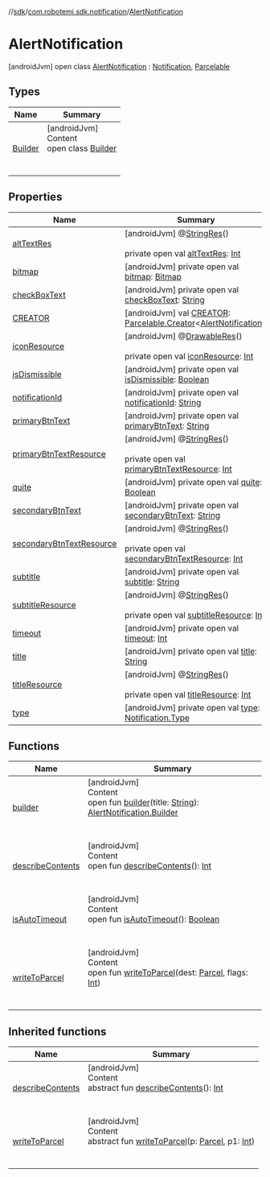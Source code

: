 //[sdk](../../../index.md)/[com.robotemi.sdk.notification](../index.md)/[AlertNotification](index.md)



# AlertNotification  
 [androidJvm] open class [AlertNotification](index.md) : [Notification](../-notification/index.md), [Parcelable](https://developer.android.com/reference/kotlin/android/os/Parcelable.html)   


## Types  
  
|  Name |  Summary | 
|---|---|
| <a name="com.robotemi.sdk.notification/AlertNotification.Builder///PointingToDeclaration/"></a>[Builder](-builder/index.md)| <a name="com.robotemi.sdk.notification/AlertNotification.Builder///PointingToDeclaration/"></a>[androidJvm]  <br>Content  <br>open class [Builder](-builder/index.md)  <br><br><br>|


## Properties  
  
|  Name |  Summary | 
|---|---|
| <a name="com.robotemi.sdk.notification/AlertNotification/altTextRes/#/PointingToDeclaration/"></a>[altTextRes](alt-text-res.md)| <a name="com.robotemi.sdk.notification/AlertNotification/altTextRes/#/PointingToDeclaration/"></a> [androidJvm] @[StringRes](https://developer.android.com/reference/kotlin/androidx/annotation/StringRes.html)()  <br>  <br>private open val [altTextRes](alt-text-res.md): [Int](https://kotlinlang.org/api/latest/jvm/stdlib/kotlin/-int/index.html)   <br>|
| <a name="com.robotemi.sdk.notification/AlertNotification/bitmap/#/PointingToDeclaration/"></a>[bitmap](bitmap.md)| <a name="com.robotemi.sdk.notification/AlertNotification/bitmap/#/PointingToDeclaration/"></a> [androidJvm] private open val [bitmap](bitmap.md): [Bitmap](https://developer.android.com/reference/kotlin/android/graphics/Bitmap.html)   <br>|
| <a name="com.robotemi.sdk.notification/AlertNotification/checkBoxText/#/PointingToDeclaration/"></a>[checkBoxText](check-box-text.md)| <a name="com.robotemi.sdk.notification/AlertNotification/checkBoxText/#/PointingToDeclaration/"></a> [androidJvm] private open val [checkBoxText](check-box-text.md): [String](https://developer.android.com/reference/kotlin/java/lang/String.html)   <br>|
| <a name="com.robotemi.sdk.notification/AlertNotification/CREATOR/#/PointingToDeclaration/"></a>[CREATOR](-c-r-e-a-t-o-r.md)| <a name="com.robotemi.sdk.notification/AlertNotification/CREATOR/#/PointingToDeclaration/"></a> [androidJvm] val [CREATOR](-c-r-e-a-t-o-r.md): [Parcelable.Creator](https://developer.android.com/reference/kotlin/android/os/Parcelable.Creator.html)<[AlertNotification](index.md)>   <br>|
| <a name="com.robotemi.sdk.notification/AlertNotification/iconResource/#/PointingToDeclaration/"></a>[iconResource](icon-resource.md)| <a name="com.robotemi.sdk.notification/AlertNotification/iconResource/#/PointingToDeclaration/"></a> [androidJvm] @[DrawableRes](https://developer.android.com/reference/kotlin/androidx/annotation/DrawableRes.html)()  <br>  <br>private open val [iconResource](icon-resource.md): [Int](https://kotlinlang.org/api/latest/jvm/stdlib/kotlin/-int/index.html)   <br>|
| <a name="com.robotemi.sdk.notification/AlertNotification/isDismissible/#/PointingToDeclaration/"></a>[isDismissible](is-dismissible.md)| <a name="com.robotemi.sdk.notification/AlertNotification/isDismissible/#/PointingToDeclaration/"></a> [androidJvm] private open val [isDismissible](is-dismissible.md): [Boolean](https://kotlinlang.org/api/latest/jvm/stdlib/kotlin/-boolean/index.html)   <br>|
| <a name="com.robotemi.sdk.notification/AlertNotification/notificationId/#/PointingToDeclaration/"></a>[notificationId](notification-id.md)| <a name="com.robotemi.sdk.notification/AlertNotification/notificationId/#/PointingToDeclaration/"></a> [androidJvm] private open val [notificationId](notification-id.md): [String](https://developer.android.com/reference/kotlin/java/lang/String.html)   <br>|
| <a name="com.robotemi.sdk.notification/AlertNotification/primaryBtnText/#/PointingToDeclaration/"></a>[primaryBtnText](primary-btn-text.md)| <a name="com.robotemi.sdk.notification/AlertNotification/primaryBtnText/#/PointingToDeclaration/"></a> [androidJvm] private open val [primaryBtnText](primary-btn-text.md): [String](https://developer.android.com/reference/kotlin/java/lang/String.html)   <br>|
| <a name="com.robotemi.sdk.notification/AlertNotification/primaryBtnTextResource/#/PointingToDeclaration/"></a>[primaryBtnTextResource](primary-btn-text-resource.md)| <a name="com.robotemi.sdk.notification/AlertNotification/primaryBtnTextResource/#/PointingToDeclaration/"></a> [androidJvm] @[StringRes](https://developer.android.com/reference/kotlin/androidx/annotation/StringRes.html)()  <br>  <br>private open val [primaryBtnTextResource](primary-btn-text-resource.md): [Int](https://kotlinlang.org/api/latest/jvm/stdlib/kotlin/-int/index.html)   <br>|
| <a name="com.robotemi.sdk.notification/AlertNotification/quite/#/PointingToDeclaration/"></a>[quite](quite.md)| <a name="com.robotemi.sdk.notification/AlertNotification/quite/#/PointingToDeclaration/"></a> [androidJvm] private open val [quite](quite.md): [Boolean](https://kotlinlang.org/api/latest/jvm/stdlib/kotlin/-boolean/index.html)   <br>|
| <a name="com.robotemi.sdk.notification/AlertNotification/secondaryBtnText/#/PointingToDeclaration/"></a>[secondaryBtnText](secondary-btn-text.md)| <a name="com.robotemi.sdk.notification/AlertNotification/secondaryBtnText/#/PointingToDeclaration/"></a> [androidJvm] private open val [secondaryBtnText](secondary-btn-text.md): [String](https://developer.android.com/reference/kotlin/java/lang/String.html)   <br>|
| <a name="com.robotemi.sdk.notification/AlertNotification/secondaryBtnTextResource/#/PointingToDeclaration/"></a>[secondaryBtnTextResource](secondary-btn-text-resource.md)| <a name="com.robotemi.sdk.notification/AlertNotification/secondaryBtnTextResource/#/PointingToDeclaration/"></a> [androidJvm] @[StringRes](https://developer.android.com/reference/kotlin/androidx/annotation/StringRes.html)()  <br>  <br>private open val [secondaryBtnTextResource](secondary-btn-text-resource.md): [Int](https://kotlinlang.org/api/latest/jvm/stdlib/kotlin/-int/index.html)   <br>|
| <a name="com.robotemi.sdk.notification/AlertNotification/subtitle/#/PointingToDeclaration/"></a>[subtitle](subtitle.md)| <a name="com.robotemi.sdk.notification/AlertNotification/subtitle/#/PointingToDeclaration/"></a> [androidJvm] private open val [subtitle](subtitle.md): [String](https://developer.android.com/reference/kotlin/java/lang/String.html)   <br>|
| <a name="com.robotemi.sdk.notification/AlertNotification/subtitleResource/#/PointingToDeclaration/"></a>[subtitleResource](subtitle-resource.md)| <a name="com.robotemi.sdk.notification/AlertNotification/subtitleResource/#/PointingToDeclaration/"></a> [androidJvm] @[StringRes](https://developer.android.com/reference/kotlin/androidx/annotation/StringRes.html)()  <br>  <br>private open val [subtitleResource](subtitle-resource.md): [Int](https://kotlinlang.org/api/latest/jvm/stdlib/kotlin/-int/index.html)   <br>|
| <a name="com.robotemi.sdk.notification/AlertNotification/timeout/#/PointingToDeclaration/"></a>[timeout](timeout.md)| <a name="com.robotemi.sdk.notification/AlertNotification/timeout/#/PointingToDeclaration/"></a> [androidJvm] private open val [timeout](timeout.md): [Int](https://kotlinlang.org/api/latest/jvm/stdlib/kotlin/-int/index.html)   <br>|
| <a name="com.robotemi.sdk.notification/AlertNotification/title/#/PointingToDeclaration/"></a>[title](title.md)| <a name="com.robotemi.sdk.notification/AlertNotification/title/#/PointingToDeclaration/"></a> [androidJvm] private open val [title](title.md): [String](https://developer.android.com/reference/kotlin/java/lang/String.html)   <br>|
| <a name="com.robotemi.sdk.notification/AlertNotification/titleResource/#/PointingToDeclaration/"></a>[titleResource](title-resource.md)| <a name="com.robotemi.sdk.notification/AlertNotification/titleResource/#/PointingToDeclaration/"></a> [androidJvm] @[StringRes](https://developer.android.com/reference/kotlin/androidx/annotation/StringRes.html)()  <br>  <br>private open val [titleResource](title-resource.md): [Int](https://kotlinlang.org/api/latest/jvm/stdlib/kotlin/-int/index.html)   <br>|
| <a name="com.robotemi.sdk.notification/AlertNotification/type/#/PointingToDeclaration/"></a>[type](type.md)| <a name="com.robotemi.sdk.notification/AlertNotification/type/#/PointingToDeclaration/"></a> [androidJvm] private open val [type](type.md): [Notification.Type](../-notification/-type/index.md)   <br>|


## Functions  
  
|  Name |  Summary | 
|---|---|
| <a name="com.robotemi.sdk.notification/AlertNotification/builder/#java.lang.String/PointingToDeclaration/"></a>[builder](builder.md)| <a name="com.robotemi.sdk.notification/AlertNotification/builder/#java.lang.String/PointingToDeclaration/"></a>[androidJvm]  <br>Content  <br>open fun [builder](builder.md)(title: [String](https://developer.android.com/reference/kotlin/java/lang/String.html)): [AlertNotification.Builder](-builder/index.md)  <br><br><br>|
| <a name="com.robotemi.sdk.notification/AlertNotification/describeContents/#/PointingToDeclaration/"></a>[describeContents](describe-contents.md)| <a name="com.robotemi.sdk.notification/AlertNotification/describeContents/#/PointingToDeclaration/"></a>[androidJvm]  <br>Content  <br>open fun [describeContents](describe-contents.md)(): [Int](https://kotlinlang.org/api/latest/jvm/stdlib/kotlin/-int/index.html)  <br><br><br>|
| <a name="com.robotemi.sdk.notification/AlertNotification/isAutoTimeout/#/PointingToDeclaration/"></a>[isAutoTimeout](is-auto-timeout.md)| <a name="com.robotemi.sdk.notification/AlertNotification/isAutoTimeout/#/PointingToDeclaration/"></a>[androidJvm]  <br>Content  <br>open fun [isAutoTimeout](is-auto-timeout.md)(): [Boolean](https://kotlinlang.org/api/latest/jvm/stdlib/kotlin/-boolean/index.html)  <br><br><br>|
| <a name="com.robotemi.sdk.notification/AlertNotification/writeToParcel/#android.os.Parcel#int/PointingToDeclaration/"></a>[writeToParcel](write-to-parcel.md)| <a name="com.robotemi.sdk.notification/AlertNotification/writeToParcel/#android.os.Parcel#int/PointingToDeclaration/"></a>[androidJvm]  <br>Content  <br>open fun [writeToParcel](write-to-parcel.md)(dest: [Parcel](https://developer.android.com/reference/kotlin/android/os/Parcel.html), flags: [Int](https://kotlinlang.org/api/latest/jvm/stdlib/kotlin/-int/index.html))  <br><br><br>|


## Inherited functions  
  
|  Name |  Summary | 
|---|---|
| <a name="android.os/Parcelable/describeContents/#/PointingToDeclaration/"></a>[describeContents](../../com.robotemi.sdk.model/-recent-call-model/index.md#%5Bandroid.os%2FParcelable%2FdescribeContents%2F%23%2FPointingToDeclaration%2F%5D%2FFunctions%2F-2100633493)| <a name="android.os/Parcelable/describeContents/#/PointingToDeclaration/"></a>[androidJvm]  <br>Content  <br>abstract fun [describeContents](../../com.robotemi.sdk.model/-recent-call-model/index.md#%5Bandroid.os%2FParcelable%2FdescribeContents%2F%23%2FPointingToDeclaration%2F%5D%2FFunctions%2F-2100633493)(): [Int](https://kotlinlang.org/api/latest/jvm/stdlib/kotlin/-int/index.html)  <br><br><br>|
| <a name="android.os/Parcelable/writeToParcel/#android.os.Parcel#int/PointingToDeclaration/"></a>[writeToParcel](../../com.robotemi.sdk.telepresence/-call-state/index.md#%5Bandroid.os%2FParcelable%2FwriteToParcel%2F%23android.os.Parcel%23int%2FPointingToDeclaration%2F%5D%2FFunctions%2F-2100633493)| <a name="android.os/Parcelable/writeToParcel/#android.os.Parcel#int/PointingToDeclaration/"></a>[androidJvm]  <br>Content  <br>abstract fun [writeToParcel](../../com.robotemi.sdk.telepresence/-call-state/index.md#%5Bandroid.os%2FParcelable%2FwriteToParcel%2F%23android.os.Parcel%23int%2FPointingToDeclaration%2F%5D%2FFunctions%2F-2100633493)(p: [Parcel](https://developer.android.com/reference/kotlin/android/os/Parcel.html), p1: [Int](https://kotlinlang.org/api/latest/jvm/stdlib/kotlin/-int/index.html))  <br><br><br>|

